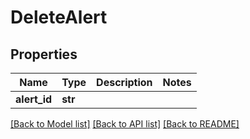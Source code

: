 # DeleteAlert

## Properties
Name | Type | Description | Notes
------------ | ------------- | ------------- | -------------
**alert_id** | **str** |  | 

[[Back to Model list]](../README.md#documentation-for-models) [[Back to API list]](../README.md#documentation-for-api-endpoints) [[Back to README]](../README.md)

